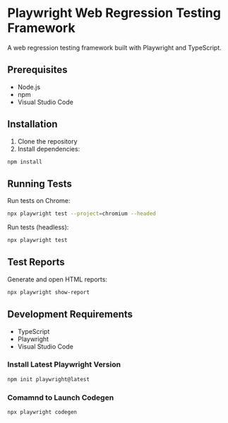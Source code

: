 # Playwright Web Regression Testing Framework

A web regression testing framework built with Playwright and TypeScript.

## Prerequisites

- Node.js 
- npm
- Visual Studio Code

## Installation

1. Clone the repository
2. Install dependencies:

```bash
npm install
```

## Running Tests

Run tests on Chrome:
```bash
npx playwright test --project=chromium --headed
```

Run tests (headless):
```bash
npx playwright test
```

## Test Reports

Generate and open HTML reports:
```bash
npx playwright show-report
```

## Development Requirements

- TypeScript
- Playwright
- Visual Studio Code

### Install Latest Playwright Version 

```bash
npm init playwright@latest
```

### Comamnd to Launch Codegen

```bash
npx playwright codegen
```
